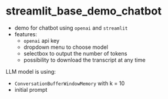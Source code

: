# streamlit_base_demo_chatbot

- demo for chatbot using `openai` and `streamlit`
- features:
  - `openai` api key 
  - dropdown menu to choose model
  - selectbox to output the number of tokens
  - possibility to download the transcript at any time

LLM model is using:
- `ConversationBufferWindowMemory` with k = 10
- initial prompt